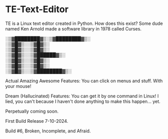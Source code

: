 # TE-Text-Editor
TE is a Linux text editor created in Python.
How does this exist? Some dude named Ken Arnold made a software library in 1978 called Curses.

░▒▓████████▓▒░▒▓████████▓▒░      
____░▒▓█▓▒░______░▒▓█▓▒░             
____░▒▓█▓▒░______░▒▓█▓▒░             
____░▒▓█▓▒░______░▒▓██████▓▒░        
____░▒▓█▓▒░______░▒▓█▓▒░             
____░▒▓█▓▒░______░▒▓█▓▒░             
____░▒▓█▓▒░______░▒▓████████▓▒░      
                                 
                                 
Actual Amazing Awesome Features:
You can click on menus and stuff. With your mouse!

Dream (Hallucinated) Features:
You can get it by one command in Linux! I lied, you can't because I haven't done anything to make this happen... yet.

Perpetually coming soon.

First Build Release 7-10-2024.

Build #6, Broken, Incomplete, and Afraid.
